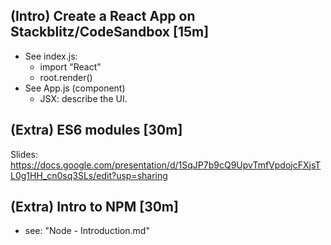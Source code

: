 


## (Intro) Create a React App on Stackblitz/CodeSandbox [15m]

- See index.js:
  - import "React"
  - root.render()
- See App.js (component)
  - JSX: describe the UI.



## (Extra) ES6 modules [30m]

Slides: https://docs.google.com/presentation/d/1SqJP7b9cQ9UpvTmfVpdojcFXjsTL0g1HH_cn0sq3SLs/edit?usp=sharing



## (Extra) Intro to NPM [30m]

- see: "Node - Introduction.md"

  <!--
  @todo: 

  Quick unit about NPM [30m.]
  - intro to npm
  - creating an npm repo
  - installing a package (ex. cowsay)
  - package.json 
  - explain scripts ? (it can also be done later)

  Note: it can be linked to the concepts of ES6 modules
  ex.:
  - students for an initial repo with 2 files
  - explain ES6 modules
  - explain NPM & install one dependency

  -->

  